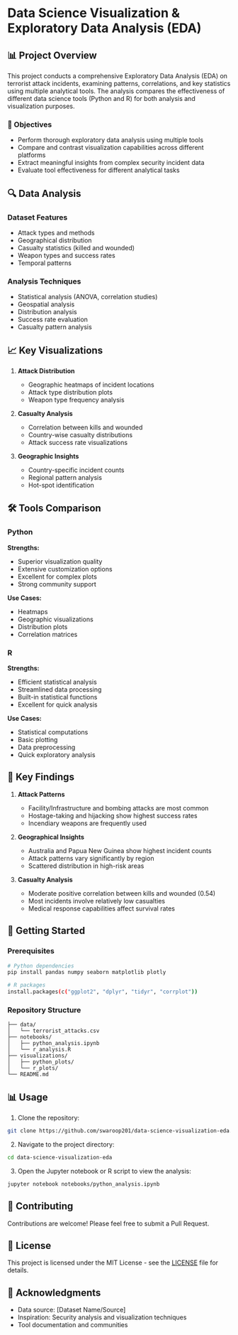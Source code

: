 # Data Science Visualization & Exploratory Data Analysis (EDA)

## 📊 Project Overview

This project conducts a comprehensive Exploratory Data Analysis (EDA) on terrorist attack incidents, examining patterns, correlations, and key statistics using multiple analytical tools. The analysis compares the effectiveness of different data science tools (Python and R) for both analysis and visualization purposes.

### 🎯 Objectives
- Perform thorough exploratory data analysis using multiple tools
- Compare and contrast visualization capabilities across different platforms
- Extract meaningful insights from complex security incident data
- Evaluate tool effectiveness for different analytical tasks

## 🔍 Data Analysis

### Dataset Features
- Attack types and methods
- Geographical distribution
- Casualty statistics (killed and wounded)
- Weapon types and success rates
- Temporal patterns

### Analysis Techniques
- Statistical analysis (ANOVA, correlation studies)
- Geospatial analysis
- Distribution analysis
- Success rate evaluation
- Casualty pattern analysis

## 📈 Key Visualizations

1. **Attack Distribution**
   - Geographic heatmaps of incident locations
   - Attack type distribution plots
   - Weapon type frequency analysis

2. **Casualty Analysis**
   - Correlation between kills and wounded
   - Country-wise casualty distributions
   - Attack success rate visualizations

3. **Geographic Insights**
   - Country-specific incident counts
   - Regional pattern analysis
   - Hot-spot identification

## 🛠️ Tools Comparison

### Python
**Strengths:**
- Superior visualization quality
- Extensive customization options
- Excellent for complex plots
- Strong community support

**Use Cases:**
- Heatmaps
- Geographic visualizations
- Distribution plots
- Correlation matrices

### R
**Strengths:**
- Efficient statistical analysis
- Streamlined data processing
- Built-in statistical functions
- Excellent for quick analysis

**Use Cases:**
- Statistical computations
- Basic plotting
- Data preprocessing
- Quick exploratory analysis

## 📝 Key Findings

1. **Attack Patterns**
   - Facility/Infrastructure and bombing attacks are most common
   - Hostage-taking and hijacking show highest success rates
   - Incendiary weapons are frequently used

2. **Geographical Insights**
   - Australia and Papua New Guinea show highest incident counts
   - Attack patterns vary significantly by region
   - Scattered distribution in high-risk areas

3. **Casualty Analysis**
   - Moderate positive correlation between kills and wounded (0.54)
   - Most incidents involve relatively low casualties
   - Medical response capabilities affect survival rates

## 🚀 Getting Started

### Prerequisites
```bash
# Python dependencies
pip install pandas numpy seaborn matplotlib plotly

# R packages
install.packages(c("ggplot2", "dplyr", "tidyr", "corrplot"))
```

### Repository Structure
```
├── data/
│   └── terrorist_attacks.csv
├── notebooks/
│   ├── python_analysis.ipynb
│   └── r_analysis.R
├── visualizations/
│   ├── python_plots/
│   └── r_plots/
└── README.md
```

## 📊 Usage

1. Clone the repository:
```bash
git clone https://github.com/swaroop201/data-science-visualization-eda.git
```

2. Navigate to the project directory:
```bash
cd data-science-visualization-eda
```

3. Open the Jupyter notebook or R script to view the analysis:
```bash
jupyter notebook notebooks/python_analysis.ipynb
```

## 🤝 Contributing

Contributions are welcome! Please feel free to submit a Pull Request.

## 📝 License

This project is licensed under the MIT License - see the [LICENSE](LICENSE) file for details.

## 🙏 Acknowledgments

- Data source: [Dataset Name/Source]
- Inspiration: Security analysis and visualization techniques
- Tool documentation and communities
